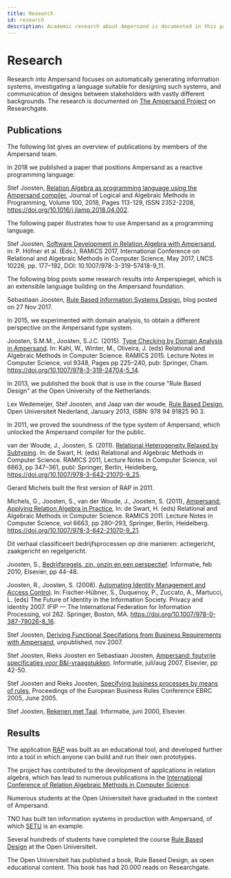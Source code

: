 ```yaml
---
title: Research
id: research
description: Academic research about Ampersand is documented in this page
---
```


# Research

Research into Ampersand focuses on automatically generating information systems, investigating a language suitable for designing such systems, and communication of designs between stakeholders with vastly different backgrounds. The research is documented on [The Ampersand Project](https://www.researchgate.net/project/Ampersand-automated-design-and-synthesis-of-information-systems-for-compliance-critical-applications) on Researchgate.

## Publications  
<!--  The main page in AmpersandTarski.github.io refers to this header, so please don't change it frivolously. -->
The following list gives an overview of publications by members of the Ampersand team.

In 2018 we published a paper that positions Ampersand as a reactive programming language:

Stef Joosten, [Relation Algebra as programming language using the Ampersand compiler](https://www.sciencedirect.com/science/article/pii/S2352220817301499?via%3Dihub), Journal of Logical and Algebraic Methods in Programming, Volume 100, 2018, Pages 113-129, ISSN 2352-2208, https://doi.org/10.1016/j.jlamp.2018.04.002.

The following paper illustrates how to use Ampersand as a programming language.

Stef Joosten, [Software Development in Relation Algebra with Ampersand](https://www.researchgate.net/profile/Stef-Joosten/publication/316434400_Software_Development_in_Relation_Algebra_with_Ampersand/links/5aecae0a0f7e9b01d3e16446/Software-Development-in-Relation-Algebra-with-Ampersand.pdf), 
in: P. Höfner et al. (Eds.), RAMiCS 2017, International Conference on Relational and Algebraic Methods in Computer Science, May 2017, LNCS 10226, pp. 177–192, DOI: 10.1007/978-3-319-57418-9_11.

The following blog posts some research results into Amperspiegel, which is an extensible language building on the Ampersand foundation.

Sebastiaan Joosten, [Rule Based Information Systems Design](http://sjcjoosten.nl/1-research/information-systems/), blog posted on 27 Nov 2017.

In 2015, we experimented with domain analysis, to obtain a different perspective on the Ampersand type system.

Joosten, S.M.M., Joosten, S.J.C. (2015). [Type Checking by Domain Analysis in Ampersand](https://www.researchgate.net/publication/315043308_Type_Checking_by_Domain_Analysis_in_Ampersand). In: Kahl, W., Winter, M., Oliveira, J. (eds) Relational and Algebraic Methods in Computer Science. RAMICS 2015. Lecture Notes in Computer Science, vol 9348, Pages pp 225–240, pub: Springer, Cham. https://doi.org/10.1007/978-3-319-24704-5_14.

In 2013, we published the book that is use in the course "Rule Based Design" at the Open University of the Netherlands.

Lex Wedemeijer, Stef Joosten, and Jaap van der woude, [Rule Based Design](https://www.researchgate.net/profile/Stef-Joosten/publication/327022933_Rule_Based_Design/links/5b7321be45851546c903234a/Rule-Based-Design.pdf),
Open Universiteit Nederland, January 2013, ISBN: 978 94 91825 90 3.

In 2011, we proved the soundness of the type system of Ampersand, which unlocked the Ampersand compiler for the public.

van der Woude, J., Joosten, S. (2011). [Relational Heterogeneity Relaxed by Subtyping](https://www.researchgate.net/publication/221134732_Relational_Heterogeneity_Relaxed_by_Subtyping). In: de Swart, H. (eds) Relational and Algebraic Methods in Computer Science. RAMICS 2011, Lecture Notes in Computer Science, vol 6663, pp 347–361, publ: Springer, Berlin, Heidelberg, https://doi.org/10.1007/978-3-642-21070-9_25.

Gerard Michels built the first version of RAP in 2011.

Michels, G., Joosten, S., van der Woude, J., Joosten, S. (2011), [Ampersand: Applying Relation Algebra in Practice](https://www.researchgate.net/publication/221134925_Ampersand_-_Applying_Relation_Algebra_in_Practice), In: de Swart, H. (eds) Relational and Algebraic Methods in Computer Science. RAMICS 2011. Lecture Notes in Computer Science, vol 6663, pp 280–293, Springer, Berlin, Heidelberg. https://doi.org/10.1007/978-3-642-21070-9_21.

Dit verhaal classificeert bedrijfsprocessen op drie manieren: actiegericht, zaakgericht en regelgericht.

Joosten, S., [Bedrijfsregels, zin, onzin en een perspectief](https://www.researchgate.net/publication/283009661_Bedrijfsregels). Informatie, feb 2010, Elsevier, pp 44-48.

Joosten, R., Joosten, S. (2008). [Automating Identity Management and Access Control](https://www.researchgate.net/publication/45813877_Automating_Identity_Management_and_Access_Control). In: Fischer-Hübner, S., Duquenoy, P., Zuccato, A., Martucci, L. (eds) The Future of Identity in the Information Society. Privacy and Identity 2007. IFIP — The International Federation for Information Processing, vol 262. Springer, Boston, MA. https://doi.org/10.1007/978-0-387-79026-8_16.

Stef Joosten, [Deriving Functional Specifations from Business Requirements with Ampersand](https://www.researchgate.net/publication/255609348_Deriving_Functional_Specifications_from_Business_Requirements_with_Ampersand), unpublished, nov 2007.

Stef Joosten, Rieks Joosten en Sebastiaan Joosten, [Ampersand: foutvrije specificaties voor B&I-vraagstukken](http://sjcjoosten.nl/publications/Informatie2007Ampersand.pdf). Informatie, juli/aug 2007, Elsevier, pp 42-50.

Stef Joosten and Rieks Joosten, [Specifying business processes by means of rules](https://www.researchgate.net/publication/236340044_Specifying_business_processes_by_means_of_rules), Proceedings of the European Business Rules Conference EBRC 2005, June 2005.

Stef Joosten, [Rekenen met Taal](https://www.researchgate.net/publication/236340036_Rekenen_met_taal). Informatie, juni 2000, Elsevier.

## Results  
<!--  The main page in AmpersandTarski.github.io refers to this header, so please don't change it frivolously. -->
The application [RAP](https://rap.cs.ou.nl) was built as an educational tool, and developed further into a tool in which anyone can build and run their own prototypes.

The project has contributed to the development of applications in relation algebra, which has lead to numerous publications in the [International Conference of Relation Algebraic Methods in Computer Science](https://ramics20.lis-lab.fr/).

Numerous students at the Open Universiteit have graduated in the context of Ampersand.

TNO has built ten information systems in production with Ampersand, of which [SETU](https://setu.semantic-treehouse.nl) is an example.

Several hundreds of students have completed the course [Rule Based Design](https://www.ou.nl/-/IM0403_Rule-Based-Design) at the Open Universiteit.

The Open Universiteit has published a book, Rule Based Design, as open educational content. This book has had 20.000 reads on Researchgate.